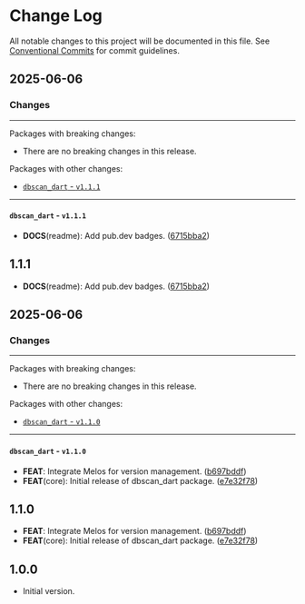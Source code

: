 # Change Log

All notable changes to this project will be documented in this file.
See [Conventional Commits](https://conventionalcommits.org) for commit guidelines.

## 2025-06-06

### Changes

---

Packages with breaking changes:

 - There are no breaking changes in this release.

Packages with other changes:

 - [`dbscan_dart` - `v1.1.1`](#dbscan_dart---v111)

---

#### `dbscan_dart` - `v1.1.1`

 - **DOCS**(readme): Add pub.dev badges. ([6715bba2](https://github.com/helpisdev/dbscan_dart.git/commit/6715bba290785ec06a4ef4a9885e1f5aff6f4838))

## 1.1.1

 - **DOCS**(readme): Add pub.dev badges. ([6715bba2](https://github.com/helpisdev/dbscan_dart.git/commit/6715bba290785ec06a4ef4a9885e1f5aff6f4838))


## 2025-06-06

### Changes

---

Packages with breaking changes:

 - There are no breaking changes in this release.

Packages with other changes:

 - [`dbscan_dart` - `v1.1.0`](#dbscan_dart---v110)

---

#### `dbscan_dart` - `v1.1.0`

 - **FEAT**: Integrate Melos for version management. ([b697bddf](https://github.com/helpisdev/dbscan_dart.git/commit/b697bddf2b17bef87555472d51b382883fbd1a2b))
 - **FEAT**(core): Initial release of dbscan_dart package. ([e7e32f78](https://github.com/helpisdev/dbscan_dart.git/commit/e7e32f78e951c3c3c92b0dabfc473d8f20e24055))

## 1.1.0

 - **FEAT**: Integrate Melos for version management. ([b697bddf](https://github.com/helpisdev/dbscan_dart.git/commit/b697bddf2b17bef87555472d51b382883fbd1a2b))
 - **FEAT**(core): Initial release of dbscan_dart package. ([e7e32f78](https://github.com/helpisdev/dbscan_dart.git/commit/e7e32f78e951c3c3c92b0dabfc473d8f20e24055))

## 1.0.0

- Initial version.
